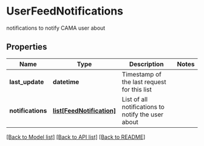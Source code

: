 # UserFeedNotifications

notifications to notify CAMA user about
## Properties
Name | Type | Description | Notes
------------ | ------------- | ------------- | -------------
**last_update** | **datetime** | Timestamp of the last request for this list | 
**notifications** | [**list[FeedNotification]**](FeedNotification.md) | List of all notifications to notify the user about | 

[[Back to Model list]](../README.md#documentation-for-models) [[Back to API list]](../README.md#documentation-for-api-endpoints) [[Back to README]](../README.md)


